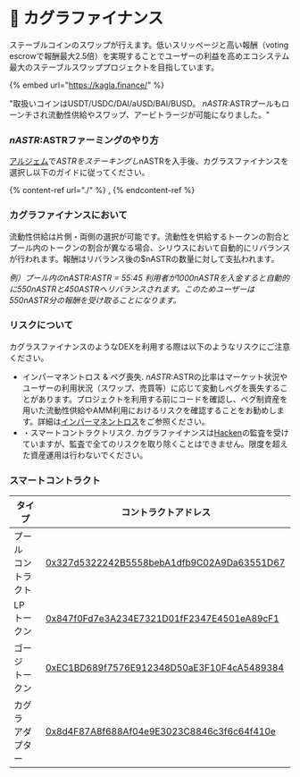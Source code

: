 # 🌽 カグラファイナンス

ステーブルコインのスワップが行えます。低いスリッページと高い報酬（voting escrowで報酬最大2.5倍）を実現することでユーザーの利益を高めエコシステム最大のステーブルスワッププロジェクトを目指しています。

{% embed url="https://kagla.finance/" %}

"取扱いコインはUSDT/USDC/DAI/aUSD/BAI/BUSD。 $nASTR:$ASTRプールもローンチされ流動性供給やスワップ、アービトラージが可能になりました。"

### $nASTR:$ASTRファーミングのやり方

[アルジェム](https://www.algem.io/)で$ASTRをステーキングし$nASTRを入手後、カグラスファイナンスを選択し以下のガイドに従ってください。

{% content-ref url="./" %}
[.](./)
{% endcontent-ref %}

### カグラファイナンスにおいて

流動性供給は片側・両側の選択が可能です。流動性を供給するトークンの割合とプール内のトークンの割合が異なる場合、シリウスにおいて自動的にリバランスが行われます。報酬はリバランス後の$nASTRの数量に対して支払われます。

_例）プール内の$nASTR:$ASTR = 55:45 利用者が1000nASTRを入金すると自動的に550nASTRと450ASTRへリバランスされます。このためユーザーは550nASTR分の報酬を受け取ることになります。_

### リスクについて

カグラスファイナンスのようなDEXを利用する際は以下のようなリスクにご注意ください。

* インパーマネントロス & ペグ喪失. $nASTR:$ASTRの比率はマーケット状況やユーザーの利用状況（スワップ、売買等）に応じて変動しペグを喪失することがあります。プロジェクトを利用する前にコードを確認し、ペグ制資産を用いた流動性供給やAMM利用におけるリスクを確認することをお勧めします。詳細は[インパーマネントロス](https://finematics.com/impermanent-loss-explained/)をご参照ください。
* ・スマートコントラクトリスク. カグラファイナンスは[Hacken](https://docs.kagla.finance/development/audit)の監査を受けていますが、監査で全てのリスクを取り除くことはできません。限度を超えた資産運用は行わないでください。

### スマートコントラクト

<table><thead><tr><th width="242.17675373852768">タイプ </th><th width="504">コントラクトアドレス</th></tr></thead><tbody><tr><td>プール　コントラクト</td><td><a href="https://blockscout.com/astar/address/0x327d5322242B5558bebA1dfb9C02A9Da63551D67">0x327d5322242B5558bebA1dfb9C02A9Da63551D67</a></td></tr><tr><td>LP　トークン</td><td><a href="https://blockscout.com/astar/address/0x847f0Fd7e3A234E7321D01fF2347E4501eA89cF1">0x847f0Fd7e3A234E7321D01fF2347E4501eA89cF1</a></td></tr><tr><td>ゴージ　トークン</td><td><a href="https://blockscout.com/astar/address/0xEC1BD689f7576E912348D50aE3F10F4cA5489384">0xEC1BD689f7576E912348D50aE3F10F4cA5489384</a></td></tr><tr><td>カグラ　アダプター</td><td><a href="https://blockscout.com/astar/address/0x8d4F87A8f688Af04e9E3023C8846c3f6c64f410e">0x8d4F87A8f688Af04e9E3023C8846c3f6c64f410e</a></td></tr></tbody></table>
